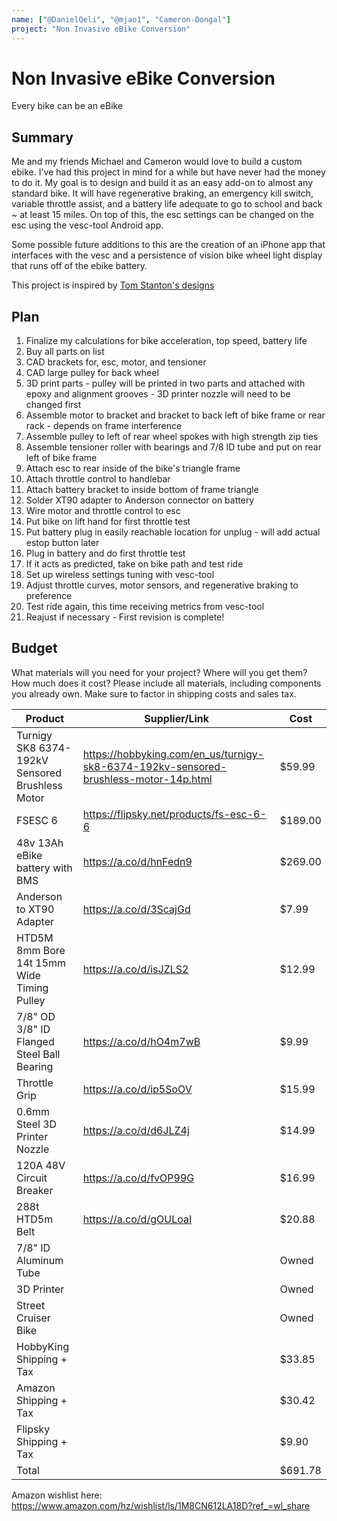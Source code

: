 ```yaml
---
name: ["@DanielQeli", "@mjao1", "Cameron-Dongal"]
project: "Non Invasive eBike Conversion"
---
```


# Non Invasive eBike Conversion

Every bike can be an eBike

## Summary

Me and my friends Michael and Cameron would love to build a custom ebike. I've had this project in mind for a while but have never had the money to do it. My goal is to design and build it as an easy add-on to almost any standard bike. It will have regenerative braking, an emergency kill switch, variable throttle assist, and a battery life adequate to go to school and back ~ at least 15 miles. On top of this, the esc settings can be changed on the esc using the vesc-tool Android app.

Some possible future additions to this are the creation of an iPhone app that interfaces with the vesc and a persistence of vision bike wheel light display that runs off of the ebike battery.

This project is inspired by [Tom Stanton's designs](https://youtube.com/playlist?list=PLj3Bh6Krv9CWdRwVFwF1xS_-IQH9GBHyo)

## Plan

1. Finalize my calculations for bike acceleration, top speed, battery life
2. Buy all parts on list
3. CAD brackets for, esc, motor, and tensioner
4. CAD large pulley for back wheel
5. 3D print parts - pulley will be printed in two parts and attached with epoxy and alignment grooves - 3D printer nozzle will need to be changed first
6. Assemble motor to bracket and bracket to back left of bike frame or rear rack - depends on frame interference
7. Assemble pulley to left of rear wheel spokes with high strength zip ties
8. Assemble tensioner roller with bearings and 7/8 ID tube and put on rear left of bike frame
9. Attach esc to rear inside of the bike's triangle frame
10. Attach throttle control to handlebar
11. Attach battery bracket to inside bottom of frame triangle
12. Solder XT90 adapter to Anderson connector on battery
13. Wire motor and throttle control to esc
14. Put bike on lift hand for first throttle test
15. Put battery plug in easily reachable location for unplug - will add actual estop button later
16. Plug in battery and do first throttle test
17. If it acts as predicted, take on bike path and test ride
18. Set up wireless settings tuning with vesc-tool
19. Adjust throttle curves, motor sensors, and regenerative braking to preference
20. Test ride again, this time receiving metrics from vesc-tool
21. Reajust if necessary - First revision is complete!

## Budget

What materials will you need for your project? Where will you get them? How much does it cost? Please include all materials, including components you already own. Make sure to factor in shipping costs and sales tax.

| Product                                         | Supplier/Link                                                                        | Cost    |
| ----------------------------------------------- | ------------------------------------------------------------------------------------ | ------- |
| Turnigy SK8 6374-192kV Sensored Brushless Motor | https://hobbyking.com/en_us/turnigy-sk8-6374-192kv-sensored-brushless-motor-14p.html | $59.99  |
| FSESC 6                                         | https://flipsky.net/products/fs-esc-6-6                                              | $189.00 |
| 48v 13Ah eBike battery with BMS                 | https://a.co/d/hnFedn9                                                               | $269.00 |
| Anderson to XT90 Adapter                        | https://a.co/d/3ScajGd                                                               | $7.99   |
| HTD5M 8mm Bore 14t 15mm Wide Timing Pulley      | https://a.co/d/isJZLS2                                                               | $12.99  |
| 7/8" OD 3/8" ID Flanged Steel Ball Bearing      | https://a.co/d/hO4m7wB                                                               | $9.99   |
| Throttle Grip                                   | https://a.co/d/ip5SoOV                                                               | $15.99  |
| 0.6mm Steel 3D Printer Nozzle                   | https://a.co/d/d6JLZ4j                                                               | $14.99  |
| 120A 48V Circuit Breaker                        | https://a.co/d/fvOP99G                                                               | $16.99  |
| 288t HTD5m Belt                                 | https://a.co/d/gOULoaI                                                               | $20.88  |
| 7/8" ID Aluminum Tube                           |                                                                                      | Owned   |
| 3D Printer                                      |                                                                                      | Owned   |
| Street Cruiser Bike                             |                                                                                      | Owned   |
| HobbyKing Shipping + Tax                        |                                                                                      | $33.85  |
| Amazon Shipping + Tax                           |                                                                                      | $30.42  |
| Flipsky Shipping + Tax                          |                                                                                      | $9.90   |
| Total                                           |                                                                                      | $691.78 |

Amazon wishlist here: https://www.amazon.com/hz/wishlist/ls/1M8CN612LA18D?ref_=wl_share
